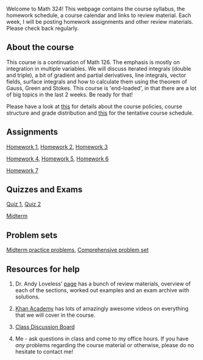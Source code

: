 Welcome to Math 324! This webpage contains the course syllabus, the homework schedule, a course calendar and links to review material. 
Each week, I will be posting homework assignments and other review materials. Please check back regularly.

## About the course

This course is a continuation of Math 126. The emphasis is mostly
on integration in multiple variables. We will discuss  iterated integrals (double and
triple), a bit of gradient and partial derivatives, line integrals, vector fields, surface integrals and  how to calculate
them using the theorem of Gauss, Green and Stokes. This course is 'end-loaded', in that there
are a lot of big topics in the last 2 weeks. Be ready for that!

Please have a look at [this](teaching/syllabus_math_324_fall_2015.pdf) for details about the course policies, course structure and grade distribution and [this](teaching/CourseSchedulefall15.pdf) for the tentative course schedule.

## Assignments

[Homework 1](teaching/math324fall2015hw1.pdf), [Homework 2](teaching/math324fall2015hw2.pdf), [Homework 3](teaching/math324fall2015hw3.pdf)

[Homework 4](teaching/math324fall2015hw4.pdf), [Homework 5](teaching/math324fall2015hw1.pdf), [Homework 6](teaching/math324fall2015hw1.pdf)

[Homework 7](teaching/math324fall2015hw1.pdf)

## Quizzes and Exams

[Quiz 1](teaching/Quiz1math324fall2015.pdf), [Quiz 2](teaching/Quiz2math324fall2015.pdf)

[Midterm](teaching/MidtermSolutions.pdf)

## Problem sets

[Midterm practice problems](teaching/practicemidtermmath324fall15.pdf), [Comprehensive problem set](teaching/ReviewProblemsfall15.pdf)

## Resources for help

1. Dr. Andy Loveless' [page](https://sites.math.washington.edu/~aloveles/ArchivedMaterials/Math324/index.html) has a bunch
of review materials, overview of each of the sections, worked out examples and an exam archive with solutions. 

2. [Khan Academy](https://www.khanacademy.org/math/multivariable-calculus) has lots of amazingly awesome videos on everything 
that we will cover in the course. 

3. [Class Discussion Board](https://catalyst.uw.edu/catalyst/chooser/facb31d100d5df47192f587514e8c920)

4.  Me - ask questions in class and come to my office hours. If you have *any* problems regarding the course material or otherwise, 
please do no hesitate to contact me!
<br>
<br>

